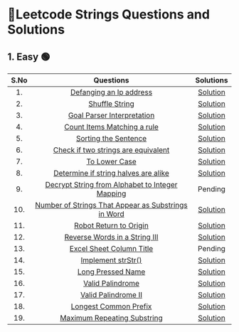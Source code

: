 # 📝Leetcode Strings Questions and Solutions
## 1. Easy 🟢
| S.No | Questions | Solutions |
|:--: | :--: | :--: |
| 1. | [Defanging an Ip address](https://leetcode.com/problems/defanging-an-ip-address/) | [Solution](https://github.com/Samadrita-Shaw/Leetcode-Solutions-DSAwithKunal/blob/main/DSA%20with%20Kunal%20-%20Solutions/04-string-solution/1-Easy/Defanging_IPaddress.java) |
| 2. | [Shuffle String](https://leetcode.com/problems/shuffle-string/) | [Solution](https://github.com/Samadrita-Shaw/Leetcode-Solutions-DSAwithKunal/blob/main/DSA%20with%20Kunal%20-%20Solutions/04-string-solution/1-Easy/Shuffle_String.java) |
| 3. | [Goal Parser Interpretation](https://leetcode.com/problems/goal-parser-interpretation/) | [Solution](https://github.com/Samadrita-Shaw/Leetcode-Solutions-DSAwithKunal/blob/main/DSA%20with%20Kunal%20-%20Solutions/04-string-solution/1-Easy/Goal_Parser.java) |
| 4. | [Count Items Matching a rule](https://leetcode.com/problems/count-items-matching-a-rule/) | [Solution](https://github.com/Samadrita-Shaw/Leetcode-Solutions-DSAwithKunal/blob/main/DSA%20with%20Kunal%20-%20Solutions/04-string-solution/1-Easy/Matching_Rule.java) |
| 5. | [Sorting the Sentence](https://leetcode.com/problems/sorting-the-sentence/) | [Solution](https://github.com/Samadrita-Shaw/Leetcode-Solutions-DSAwithKunal/blob/main/DSA%20with%20Kunal%20-%20Solutions/04-string-solution/1-Easy/Sorting_Sentence.java) |
| 6. | [Check if two strings are equivalent](https://leetcode.com/problems/check-if-two-string-arrays-are-equivalent/) | [Solution](https://github.com/Samadrita-Shaw/Leetcode-Solutions-DSAwithKunal/blob/main/DSA%20with%20Kunal%20-%20Solutions/04-string-solution/1-Easy/Equivalent_String.java) |
| 7. | [To Lower Case](https://leetcode.com/problems/to-lower-case/) | [Solution](https://github.com/Samadrita-Shaw/Leetcode-Solutions-DSAwithKunal/blob/main/DSA%20with%20Kunal%20-%20Solutions/04-string-solution/1-Easy/ToLowerCase.java) |
| 8. | [Determine if string halves are alike](https://leetcode.com/problems/determine-if-string-halves-are-alike/) | [Solution](https://github.com/Samadrita-Shaw/Leetcode-Solutions-DSAwithKunal/blob/main/DSA%20with%20Kunal%20-%20Solutions/04-string-solution/1-Easy/Alike_Halves.java) |
| 9. | [Decrypt String from Alphabet to Integer Mapping](https://leetcode.com/problems/decrypt-string-from-alphabet-to-integer-mapping/) | Pending |
| 10. | [Number of Strings That Appear as Substrings in Word](https://leetcode.com/problems/number-of-strings-that-appear-as-substrings-in-word/) | [Solution](https://github.com/Samadrita-Shaw/Leetcode-Solutions-DSAwithKunal/blob/main/DSA%20with%20Kunal%20-%20Solutions/04-string-solution/1-Easy/IsSubstring.java) |
| 11. | [Robot Return to Origin](https://leetcode.com/problems/robot-return-to-origin/) | [Solution](https://github.com/Samadrita-Shaw/Leetcode-Solutions-DSAwithKunal/blob/main/DSA%20with%20Kunal%20-%20Solutions/04-string-solution/1-Easy/Robot_Origin.java) |
| 12. | [Reverse Words in a String III](https://leetcode.com/problems/reverse-words-in-a-string-iii/) | [Solution](https://github.com/Samadrita-Shaw/Leetcode-Solutions-DSAwithKunal/blob/main/DSA%20with%20Kunal%20-%20Solutions/04-string-solution/1-Easy/Reverse_String_word.java) |
| 13. | [Excel Sheet Column Title](https://leetcode.com/problems/excel-sheet-column-title/) | Pending |
| 14. | [Implement strStr()](https://leetcode.com/problems/implement-strstr/) | [Solution](https://github.com/Samadrita-Shaw/Leetcode-Solutions-DSAwithKunal/blob/main/DSA%20with%20Kunal%20-%20Solutions/04-string-solution/1-Easy/StrStr_Implementation.java) |
| 15. | [Long Pressed Name](https://leetcode.com/problems/long-pressed-name/) | [Solution](https://github.com/Samadrita-Shaw/Leetcode-Solutions-DSAwithKunal/blob/main/DSA%20with%20Kunal%20-%20Solutions/04-string-solution/1-Easy/Long_Pressed.java) |
| 16. | [Valid Palindrome](https://leetcode.com/problems/valid-palindrome/) | [Solution](https://github.com/Samadrita-Shaw/Leetcode-Solutions-DSAwithKunal/blob/main/DSA%20with%20Kunal%20-%20Solutions/04-string-solution/1-Easy/Valid_Palindrome_one.java) |
| 17. | [Valid Palindrome II](https://leetcode.com/problems/valid-palindrome-ii/) | [Solution](https://github.com/Samadrita-Shaw/Leetcode-Solutions-DSAwithKunal/blob/main/DSA%20with%20Kunal%20-%20Solutions/04-string-solution/1-Easy/Valid_Palindrome_Two.java) |
| 18. | [Longest Common Prefix](https://leetcode.com/problems/longest-common-prefix/) | [Solution](https://github.com/Samadrita-Shaw/Leetcode-Solutions-DSAwithKunal/blob/main/DSA%20with%20Kunal%20-%20Solutions/04-string-solution/1-Easy/longest_prefix.java) |
| 19. | [Maximum Repeating Substring](https://leetcode.com/problems/maximum-repeating-substring/) | [Solution](https://github.com/Samadrita-Shaw/Leetcode-Solutions-DSAwithKunal/blob/main/DSA%20with%20Kunal%20-%20Solutions/04-string-solution/1-Easy/Maximum_Repeating.java) |
